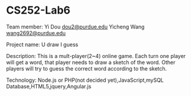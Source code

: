 # CS252-Lab6

Team member:
Yi Dou  dou2@purdue.edu
Yicheng Wang  wang2692@purdue.edu

Project name:
U draw I guess

Description:
This is a mult-player(2~4) online game. Each turn one player will get a word, that player needs to draw a sketch of the word. Other players will try to guess the correct word according to the sketch.

Technology:
Node.js or PHP(not decided yet),JavaScript,mySQL Database,HTML5,jquery,Angular.js